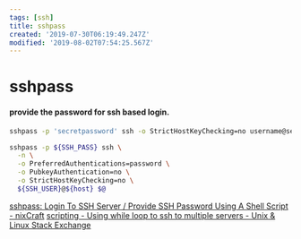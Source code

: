 ```yaml
---
tags: [ssh]
title: sshpass
created: '2019-07-30T06:19:49.247Z'
modified: '2019-08-02T07:54:25.567Z'
---
```


# sshpass

#### provide the password for ssh based login.
```sh
sshpass -p 'secretpassword' ssh -o StrictHostKeyChecking=no username@server.example.com  
```

```sh
sshpass -p ${SSH_PASS} ssh \
  -n \
  -o PreferredAuthentications=password \
  -o PubkeyAuthentication=no \
  -o StrictHostKeyChecking=no \
  ${SSH_USER}@${host} $@
```
[sshpass: Login To SSH Server / Provide SSH Password Using A Shell Script - nixCraft](https://www.cyberciti.biz/faq/noninteractive-shell-script-ssh-password-provider/)
[scripting - Using while loop to ssh to multiple servers - Unix & Linux Stack Exchange](https://unix.stackexchange.com/a/107801/193945)

